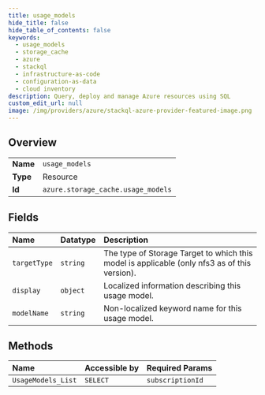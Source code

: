 ```yaml
---
title: usage_models
hide_title: false
hide_table_of_contents: false
keywords:
  - usage_models
  - storage_cache
  - azure    
  - stackql
  - infrastructure-as-code
  - configuration-as-data
  - cloud inventory
description: Query, deploy and manage Azure resources using SQL
custom_edit_url: null
image: /img/providers/azure/stackql-azure-provider-featured-image.png
---
```

  
    

## Overview
<table><tbody>
<tr><td><b>Name</b></td><td><code>usage_models</code></td></tr>
<tr><td><b>Type</b></td><td>Resource</td></tr>
<tr><td><b>Id</b></td><td><code>azure.storage_cache.usage_models</code></td></tr>
</tbody></table>

## Fields
| Name | Datatype | Description |
|:-----|:---------|:------------|
| `targetType` | `string` | The type of Storage Target to which this model is applicable (only nfs3 as of this version). |
| `display` | `object` | Localized information describing this usage model. |
| `modelName` | `string` | Non-localized keyword name for this usage model. |
## Methods
| Name | Accessible by | Required Params |
|:-----|:--------------|:----------------|
| `UsageModels_List` | `SELECT` | `subscriptionId` |

